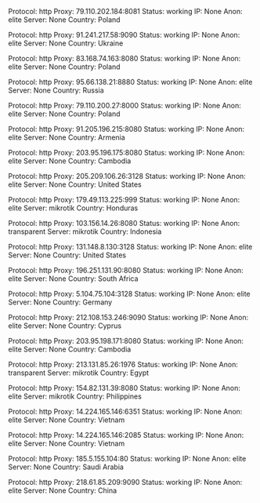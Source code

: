 Protocol: http
Proxy: 79.110.202.184:8081
Status: working
IP: None
Anon: elite
Server: None
Country: Poland

Protocol: http
Proxy: 91.241.217.58:9090
Status: working
IP: None
Anon: elite
Server: None
Country: Ukraine

Protocol: http
Proxy: 83.168.74.163:8080
Status: working
IP: None
Anon: elite
Server: None
Country: Poland

Protocol: http
Proxy: 95.66.138.21:8880
Status: working
IP: None
Anon: elite
Server: None
Country: Russia

Protocol: http
Proxy: 79.110.200.27:8000
Status: working
IP: None
Anon: elite
Server: None
Country: Poland

Protocol: http
Proxy: 91.205.196.215:8080
Status: working
IP: None
Anon: elite
Server: None
Country: Armenia

Protocol: http
Proxy: 203.95.196.175:8080
Status: working
IP: None
Anon: elite
Server: None
Country: Cambodia

Protocol: http
Proxy: 205.209.106.26:3128
Status: working
IP: None
Anon: elite
Server: None
Country: United States

Protocol: http
Proxy: 179.49.113.225:999
Status: working
IP: None
Anon: elite
Server: mikrotik
Country: Honduras

Protocol: http
Proxy: 103.156.14.26:8080
Status: working
IP: None
Anon: transparent
Server: mikrotik
Country: Indonesia

Protocol: http
Proxy: 131.148.8.130:3128
Status: working
IP: None
Anon: elite
Server: None
Country: United States

Protocol: http
Proxy: 196.251.131.90:8080
Status: working
IP: None
Anon: elite
Server: None
Country: South Africa

Protocol: http
Proxy: 5.104.75.104:3128
Status: working
IP: None
Anon: elite
Server: None
Country: Germany

Protocol: http
Proxy: 212.108.153.246:9090
Status: working
IP: None
Anon: elite
Server: None
Country: Cyprus

Protocol: http
Proxy: 203.95.198.171:8080
Status: working
IP: None
Anon: elite
Server: None
Country: Cambodia

Protocol: http
Proxy: 213.131.85.26:1976
Status: working
IP: None
Anon: transparent
Server: mikrotik
Country: Egypt

Protocol: http
Proxy: 154.82.131.39:8080
Status: working
IP: None
Anon: elite
Server: mikrotik
Country: Philippines

Protocol: http
Proxy: 14.224.165.146:6351
Status: working
IP: None
Anon: elite
Server: None
Country: Vietnam

Protocol: http
Proxy: 14.224.165.146:2085
Status: working
IP: None
Anon: elite
Server: None
Country: Vietnam

Protocol: http
Proxy: 185.5.155.104:80
Status: working
IP: None
Anon: elite
Server: None
Country: Saudi Arabia

Protocol: http
Proxy: 218.61.85.209:9090
Status: working
IP: None
Anon: elite
Server: None
Country: China

